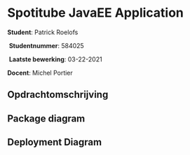 # Spotitube JavaEE Application

**Student**: Patrick Roelofs

​	**Studentnummer**: 584025 

​	**Laatste bewerking**: 03-22-2021



**Docent**: Michel Portier

## Opdrachtomschrijving





## Package diagram





## Deployment Diagram





